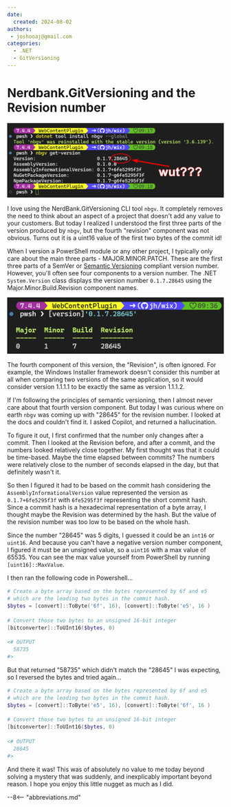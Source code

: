 ```yaml
---
date:
  created: 2024-08-02
authors:
 - joshooaj@gmail.com
categories:
  - .NET
  - GitVersioning
---
```


# Nerdbank.GitVersioning and the Revision number

![Screenshot of various versions returned by the command "nbgv get-version"](2024-08-02-nbgv-revision-wut.png)

I love using the NerdBank.GitVersioning CLI tool `nbgv`. It completely removes the need to think about an aspect of a
project that doesn't add any value to your customers. But today I realized I understood the first three parts of the
version produced by `nbgv`, but the fourth "revision" component was not obvious. Turns out it is a uint16 value of the
first two bytes of the commit id!

<!-- more -->

When I version a PowerShell module or any other project, I typically only care about the main three parts - MAJOR.MINOR.PATCH.
These are the first three parts of a SemVer or [Semantic Versioning](https://semver.org/) compliant version number.
However, you'll often see four components to a version number. The .NET `System.Version` class displays the version
number `0.1.7.28645` using the Major.Minor.Build.Revision component names.

![alt text](system.version.png)

The fourth component of this version, the "Revision", is often ignored. For example, the Windows Installer framework
doesn't consider this number at all when comparing two versions of the same application, so it would consider version
1.1.1.1 to be exactly the same as version 1.1.1.2.

If I'm following the principles of semantic versioning, then I almost never care about that fourth version component.
But today I was curious where on earth `nbgv` was coming up with "28645" for the revision number. I looked at the docs
and couldn't find it. I asked Copilot, and returned a hallucination.

To figure it out, I first confirmed that the number only changes after a commit. Then I looked at the Revision before,
and after a commit, and the numbers looked relatively close together. My first thought was that it could be time-based.
Maybe the time elapsed between commits? The numbers were relatively close to the number of seconds elapsed in the day,
but that definitely wasn't it.

So then I figured it had to be based on the commit hash considering the `AssemblyInformationalVersion` value represented
the version as `0.1.7+6fe5295f3f` with `6fe5295f3f` representing the short commit hash. Since a commit hash is a
hexadecimal representation of a byte array, I thought maybe the Revision was determined by the hash. But the value of
the revision number was too low to be based on the whole hash.

Since the number "28645" was 5 digits, I guessed it could be an `int16` or `uint16`. And because you can't have a
negative version number component, I figured it must be an unsigned value, so a `uint16` with a max value of 65535. You
can see the max value yourself from PowerShell by running `[uint16]::MaxValue`.

I then ran the following code in Powershell...

```powershell
# Create a byte array based on the bytes represented by 6f and e5
# which are the leading two bytes in the commit hash.
$bytes = [convert]::ToByte('6f', 16), [convert]::ToByte('e5', 16 )

# Convert those two bytes to an unsigned 16-bit integer
[bitconverter]::ToUInt16($bytes, 0)

<# OUTPUT
  58735
#>
```

But that returned "58735" which didn't match the "28645" I was expecting, so I reversed the bytes and tried again...

```powershell
# Create a byte array based on the bytes represented by 6f and e5
# which are the leading two bytes in the commit hash.
$bytes = [convert]::ToByte('e5', 16), [convert]::ToByte('6f', 16 )

# Convert those two bytes to an unsigned 16-bit integer
[bitconverter]::ToUInt16($bytes, 0)

<# OUTPUT
  28645
#>
```

And there it was! This was of absolutely no value to me today beyond solving a mystery that was suddenly, and
inexplicably important beyond reason. I hope you enjoy this little nugget as much as I did.

--8<-- "abbreviations.md"
